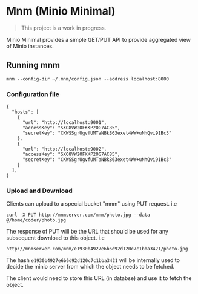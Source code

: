 # Mnm (Minio Minimal)

> This project is a work in progress.

Minio Minimal provides a simple GET/PUT API to provide aggregated view of Minio instances.

## Running mnm

```
mnm --config-dir ~/.mnm/config.json --address localhost:8000
```

### Configuration file

```
{
  "hosts": [
    {
      "url": "http://localhost:9001",
      "accessKey": "SXO8VW2OFKKP2OG7AC85",
      "secretKey": "CKWSSgrUgvfUMTaNBkB63exet4WW+uNhQvi91Bc3"
    },
    {
      "url": "http://localhost:9002",
      "accessKey": "SXO8VW2OFKKP2OG7AC85",
      "secretKey": "CKWSSgrUgvfUMTaNBkB63exet4WW+uNhQvi91Bc3"
    }
  ],
}
```

### Upload and Download

Clients can upload to a special bucket "mnm" using PUT request. i.e

```
curl -X PUT http://mnmserver.com/mnm/photo.jpg --data @/home/coder/photo.jpg
```

The response of PUT will be the URL that should be used for any subsequent download to this object. i.e
```
http://mnmserver.com/mnm/e1930b4927e6b6d92d120c7c1bba3421/photo.jpg
```

The hash `e1930b4927e6b6d92d120c7c1bba3421` will be internally used to decide the minio server from which the object needs to be fetched.

The client would need to store this URL (in databse) and use it to fetch the object.

